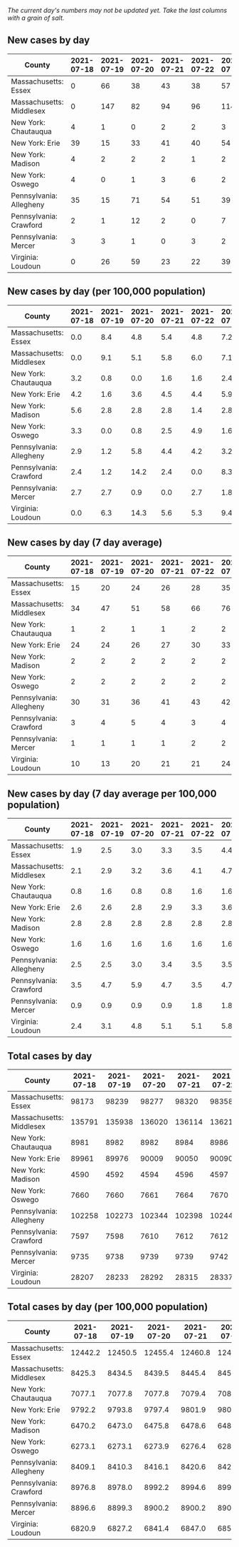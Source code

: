 _The current day's numbers may not be updated yet. Take the last columns with a grain of salt._
## New cases by day

| County | 2021-07-18 | 2021-07-19 | 2021-07-20 | 2021-07-21 | 2021-07-22 | 2021-07-23 | 2021-07-24 |
| --- | --- | --- | --- | --- | --- | --- | --- |
| Massachusetts: Essex | 0 | 66 | 38 | 43 | 38 | 57 |  |
| Massachusetts: Middlesex | 0 | 147 | 82 | 94 | 96 | 114 |  |
| New York: Chautauqua | 4 | 1 | 0 | 2 | 2 | 3 |  |
| New York: Erie | 39 | 15 | 33 | 41 | 40 | 54 |  |
| New York: Madison | 4 | 2 | 2 | 2 | 1 | 2 |  |
| New York: Oswego | 4 | 0 | 1 | 3 | 6 | 2 |  |
| Pennsylvania: Allegheny | 35 | 15 | 71 | 54 | 51 | 39 |  |
| Pennsylvania: Crawford | 2 | 1 | 12 | 2 | 0 | 7 |  |
| Pennsylvania: Mercer | 3 | 3 | 1 | 0 | 3 | 2 |  |
| Virginia: Loudoun | 0 | 26 | 59 | 23 | 22 | 39 |  |

## New cases by day (per 100,000 population)

| County | 2021-07-18 | 2021-07-19 | 2021-07-20 | 2021-07-21 | 2021-07-22 | 2021-07-23 | 2021-07-24 |
| --- | --- | --- | --- | --- | --- | --- | --- |
| Massachusetts: Essex | 0.0 | 8.4 | 4.8 | 5.4 | 4.8 | 7.2 |  |
| Massachusetts: Middlesex | 0.0 | 9.1 | 5.1 | 5.8 | 6.0 | 7.1 |  |
| New York: Chautauqua | 3.2 | 0.8 | 0.0 | 1.6 | 1.6 | 2.4 |  |
| New York: Erie | 4.2 | 1.6 | 3.6 | 4.5 | 4.4 | 5.9 |  |
| New York: Madison | 5.6 | 2.8 | 2.8 | 2.8 | 1.4 | 2.8 |  |
| New York: Oswego | 3.3 | 0.0 | 0.8 | 2.5 | 4.9 | 1.6 |  |
| Pennsylvania: Allegheny | 2.9 | 1.2 | 5.8 | 4.4 | 4.2 | 3.2 |  |
| Pennsylvania: Crawford | 2.4 | 1.2 | 14.2 | 2.4 | 0.0 | 8.3 |  |
| Pennsylvania: Mercer | 2.7 | 2.7 | 0.9 | 0.0 | 2.7 | 1.8 |  |
| Virginia: Loudoun | 0.0 | 6.3 | 14.3 | 5.6 | 5.3 | 9.4 |  |

## New cases by day (7 day average)

| County | 2021-07-18 | 2021-07-19 | 2021-07-20 | 2021-07-21 | 2021-07-22 | 2021-07-23 | 2021-07-24 |
| --- | --- | --- | --- | --- | --- | --- | --- |
| Massachusetts: Essex | 15 | 20 | 24 | 26 | 28 | 35 |  |
| Massachusetts: Middlesex | 34 | 47 | 51 | 58 | 66 | 76 |  |
| New York: Chautauqua | 1 | 2 | 1 | 1 | 2 | 2 |  |
| New York: Erie | 24 | 24 | 26 | 27 | 30 | 33 |  |
| New York: Madison | 2 | 2 | 2 | 2 | 2 | 2 |  |
| New York: Oswego | 2 | 2 | 2 | 2 | 2 | 2 |  |
| Pennsylvania: Allegheny | 30 | 31 | 36 | 41 | 43 | 42 |  |
| Pennsylvania: Crawford | 3 | 4 | 5 | 4 | 3 | 4 |  |
| Pennsylvania: Mercer | 1 | 1 | 1 | 1 | 2 | 2 |  |
| Virginia: Loudoun | 10 | 13 | 20 | 21 | 21 | 24 |  |

## New cases by day (7 day average per 100,000 population)

| County | 2021-07-18 | 2021-07-19 | 2021-07-20 | 2021-07-21 | 2021-07-22 | 2021-07-23 | 2021-07-24 |
| --- | --- | --- | --- | --- | --- | --- | --- |
| Massachusetts: Essex | 1.9 | 2.5 | 3.0 | 3.3 | 3.5 | 4.4 |  |
| Massachusetts: Middlesex | 2.1 | 2.9 | 3.2 | 3.6 | 4.1 | 4.7 |  |
| New York: Chautauqua | 0.8 | 1.6 | 0.8 | 0.8 | 1.6 | 1.6 |  |
| New York: Erie | 2.6 | 2.6 | 2.8 | 2.9 | 3.3 | 3.6 |  |
| New York: Madison | 2.8 | 2.8 | 2.8 | 2.8 | 2.8 | 2.8 |  |
| New York: Oswego | 1.6 | 1.6 | 1.6 | 1.6 | 1.6 | 1.6 |  |
| Pennsylvania: Allegheny | 2.5 | 2.5 | 3.0 | 3.4 | 3.5 | 3.5 |  |
| Pennsylvania: Crawford | 3.5 | 4.7 | 5.9 | 4.7 | 3.5 | 4.7 |  |
| Pennsylvania: Mercer | 0.9 | 0.9 | 0.9 | 0.9 | 1.8 | 1.8 |  |
| Virginia: Loudoun | 2.4 | 3.1 | 4.8 | 5.1 | 5.1 | 5.8 |  |

## Total cases by day

| County | 2021-07-18 | 2021-07-19 | 2021-07-20 | 2021-07-21 | 2021-07-22 | 2021-07-23 | 2021-07-24 |
| --- | --- | --- | --- | --- | --- | --- | --- |
| Massachusetts: Essex | 98173 | 98239 | 98277 | 98320 | 98358 | 98415 |  |
| Massachusetts: Middlesex | 135791 | 135938 | 136020 | 136114 | 136210 | 136324 |  |
| New York: Chautauqua | 8981 | 8982 | 8982 | 8984 | 8986 | 8989 |  |
| New York: Erie | 89961 | 89976 | 90009 | 90050 | 90090 | 90144 |  |
| New York: Madison | 4590 | 4592 | 4594 | 4596 | 4597 | 4599 |  |
| New York: Oswego | 7660 | 7660 | 7661 | 7664 | 7670 | 7672 |  |
| Pennsylvania: Allegheny | 102258 | 102273 | 102344 | 102398 | 102449 | 102488 |  |
| Pennsylvania: Crawford | 7597 | 7598 | 7610 | 7612 | 7612 | 7619 |  |
| Pennsylvania: Mercer | 9735 | 9738 | 9739 | 9739 | 9742 | 9744 |  |
| Virginia: Loudoun | 28207 | 28233 | 28292 | 28315 | 28337 | 28376 |  |

## Total cases by day (per 100,000 population)

| County | 2021-07-18 | 2021-07-19 | 2021-07-20 | 2021-07-21 | 2021-07-22 | 2021-07-23 | 2021-07-24 |
| --- | --- | --- | --- | --- | --- | --- | --- |
| Massachusetts: Essex | 12442.2 | 12450.5 | 12455.4 | 12460.8 | 12465.6 | 12472.8 |  |
| Massachusetts: Middlesex | 8425.3 | 8434.5 | 8439.5 | 8445.4 | 8451.3 | 8458.4 |  |
| New York: Chautauqua | 7077.1 | 7077.8 | 7077.8 | 7079.4 | 7081.0 | 7083.4 |  |
| New York: Erie | 9792.2 | 9793.8 | 9797.4 | 9801.9 | 9806.2 | 9812.1 |  |
| New York: Madison | 6470.2 | 6473.0 | 6475.8 | 6478.6 | 6480.0 | 6482.9 |  |
| New York: Oswego | 6273.1 | 6273.1 | 6273.9 | 6276.4 | 6281.3 | 6282.9 |  |
| Pennsylvania: Allegheny | 8409.1 | 8410.3 | 8416.1 | 8420.6 | 8424.8 | 8428.0 |  |
| Pennsylvania: Crawford | 8976.8 | 8978.0 | 8992.2 | 8994.6 | 8994.6 | 9002.8 |  |
| Pennsylvania: Mercer | 8896.6 | 8899.3 | 8900.2 | 8900.2 | 8903.0 | 8904.8 |  |
| Virginia: Loudoun | 6820.9 | 6827.2 | 6841.4 | 6847.0 | 6852.3 | 6861.7 |  |
